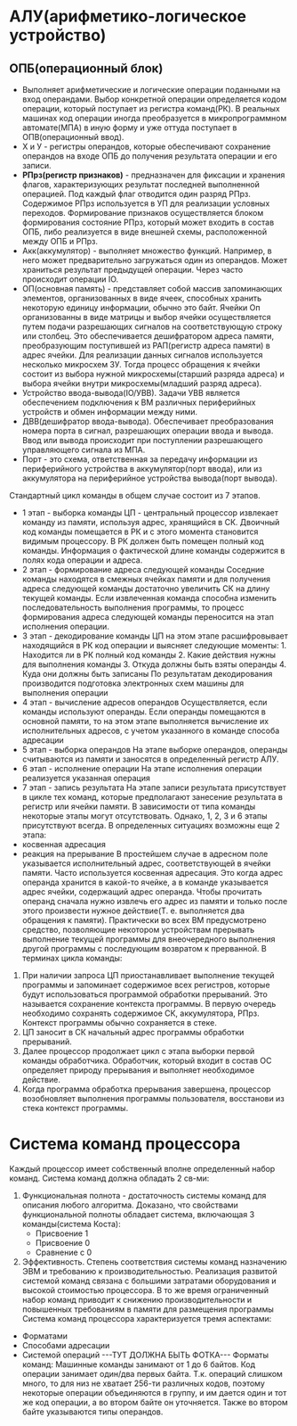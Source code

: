 # АЛУ(арифметико-логическое устройство)
## ОПБ(операционный блок)
- Выполняет арифметические и логические операции поданными на вход операндами. Выбор конкретной операции определяется кодом операции, который поступает из регистра команд(РК). В реальных машинах код операции иногда преобразуется в микропрограммном автомате(МПА) в иную форму и уже оттуда поступает в ОПВ(операционный ввод). 
- Х и У - регистры операндов, которые обеспечивают сохранение операндов на входе ОПБ до получения результата операции и его записи.
- **РПрз(регистр признаков)** - предназначен для фиксации и хранения флагов, характеризующих результат последней выполненной операцией. Под каждый флаг отводится один разряд РПрз. Содержимое РПрз используется в УП для реализации условных переходов. Формирование признаков осуществляется блоком формирования состояние РПрз, который может входить в состав ОПБ, либо реализуется в виде внешней схемы, расположенной между ОПБ и РПрз.
- Акк(аккумулятор) - выполняет множество функций. Например, в него может предварительно загружаться один из операндов. Может храниться результат предыдущей операции. Через часто происходит операции IO.
- ОП(основная память) - представляет собой массив запоминающих элементов, организованных в виде ячеек, способных хранить некоторую единицу информации, обычно это байт. Ячейки Оп организованны в виде матрицы и выбор ячейки осуществляется путем подачи разрешающих сигналов на соответствующую строку или столбец. Это обеспечивается дешифратором адреса памяти, преобразующим поступившей из РАП(регистр адреса памяти) в адрес ячейки. Для реализации данных сигналов используется несколько микросхем ЗУ. Тогда процесс обращения к ячейки состоит из выбора нужной микросхемы(старший разряда адреса) и выбора ячейки внутри микросхемы(младший разряд адреса).
- Устройство ввода-вывода(IO/УВВ). Задачи УВВ является обеспечением подключения к ВМ различных периферийных устройств и обмен информации между ними.
- ДВВ(дешифратор ввода-вывода). Обеспечивает преобразования номера порта в сигнал, разрешающих операции ввода и вывода. Ввод или вывода происходит при поступлении разрешающего управляющего сигнала из МПА.
- Порт - это схема, ответственная за передачу информации из периферийного устройства в аккумулятор(порт ввода), или из аккумулятора на периферийное устройства вывода(порт вывода).

Стандартный цикл команды в общем случае состоит из 7 этапов.
- 1 этап - выборка команды
	ЦП - центральный процессор извлекает команду из памяти, используя адрес, хранящийся в СК. Двоичный код команды помещается в РК и с этого момента становится видимым процессору. В РК должен быть помещен полный код команды. Информация о фактической длине команды содержится в полях кода операции и адреса.
- 2 этап - формирование адреса следующей команды
	Соседние команды находятся в смежных ячейках памяти и для получения адреса следующей команды достаточно увеличить СК на длину текущей команды. Если извлеченная команда способна изменить последовательность выполнения программы, то процесс формирования адреса следующей команды переносится на этап исполнения операции. 
- 3 этап - декодирование команды
	ЦП на этом этапе расшифровывает находящийся в РК код операции и выясняет следующие моменты:
		1. Находится ли в РК полный код команды
		2. Какие действия нужны для выполнения команды
		3. Откуда должны быть взяты операнды
		4. Куда они должны быть записаны
	По результатам декодирования производится подготовка электронных схем машины для выполнения операции
- 4 этап - вычисление адресов операндов
	Осуществляется, если команды используют операнды. Если операнды помещаются в основной памяти, то на этом этапе выполняется вычисление их исполнительных адресов, с учетом указанного в команде способа адресации
- 5 этап - выборка операндов
	На этапе выборке операндов, операнды считываются из памяти и заносятся в определенный регистр АЛУ.
- 6 этап - исполнение операции
	На этапе исполнения операции реализуется указанная операция
- 7 этап - запись результата
	На этапе записи результата присутствует в цикле тех команд, которые предполагают занесение результата в регистр или ячейки памяти.
В зависимости от типа команды некоторые этапы могут отсутствовать. Однако, 1, 2, 3 и 6 этапы присутствуют всегда. В определенных ситуациях возможны еще 2 этапа:
- косвенная адресация
- реакция на прерывание
В простейшем случае в адресном поле указывается исполнительный адрес, соответствующей в ячейки памяти. Часто используется косвенная адресация. Это когда адрес операнда хранится в какой-то ячейке, а в команде указывается адрес ячейки, содержащий адрес операнда. Чтобы прочитать операнд сначала нужно извлечь его адрес из памяти и только после этого произвести нужное действие(Т. е. выполняется два обращения к памяти). Практически во всех ВМ предусмотрено средство, позволяющие некотором устройствам прерывать выполнение текущей программы для внеочередного выполнения другой программы с последующим возвратом к прерванной. 
В терминах цикла команды:
1. При наличии запроса ЦП приостанавливает выполнение текущей программы и запоминает содержимое всех регистров, которые будут использоваться программой обработки прерываний. Это называется сохранение контекста программы. В первую очередь необходимо сохранять содержимое СК, аккумулятора, РПрз. Контекст программы обычно сохраняется в стеке.
2. ЦП заносит в СК начальный адрес программы обработки прерываний.
3. Далее процессор продолжает цикл с этапа выборки первой команды обработчика. Обработчик, который входит в состав ОС определяет природу прерывания и выполняет необходимое действие.
4. Когда программа обработка прерывания завершена, процессор возобновляет выполнения программы пользователя, восстанови из стека контекст программы.
# Система команд процессора
Каждый процессор имеет собственный вполне определенный набор команд. Система команд должна обладать 2 св-ми:
1. Функциональная полнота - достаточность системы команд для описания любого алгоритма. Доказано, что свойствами функциональной полноты обладает система, включающая 3 команды(система Коста):
	- Присвоение 1
	- Присвоение 0
	- Сравнение с 0
2. Эффективность. Степень соответствия системы команд назначению ЭВМ и требованию к производительностью.
Реализация развитой системой команд связана с большими затратами оборудования и высокой стоимостью процессора. В то же время ограниченный набор команд приводит к снижению производительности и повышенных требованиям в памяти для размещения программы
Система команд процессора характеризуется тремя аспектами:
- Форматами 
- Способами адресации
- Системой операций
---ТУТ ДОЛЖНА БЫТЬ ФОТКА---
Форматы команд:
Машинные команды занимают от 1 до 6 байтов. Код операции занимает один/два первых байта. Т.к. операций слишком много, то для низ не хватает 256-ти различных кодов, поэтому некоторые операции объединяются в группу, и им дается один и тот же код операции, а во втором байте он уточняется. Также во втором байте указываются типы операндов.
